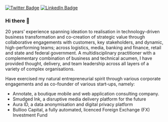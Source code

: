 [![Twitter Badge](https://img.shields.io/badge/Twitter-Profile-informational?style=flat&logo=twitter&logoColor=white&color=1CA2F1)](https://twitter.com/justinfowler80)
[![LinkedIn Badge](https://img.shields.io/badge/LinkedIn-Profile-informational?style=flat&logo=linkedin&logoColor=white&color=0D76A8)](https://www.linkedin.com/in/justinfowler1/)

### Hi there 👋

20 years’ experience spanning ideation to realisation in technology-driven business transformation and co-creation of strategic value through collaborative engagements with customers, key stakeholders, and dynamic, high-performing teams; across logistics, media, banking and finance, retail and state and federal government.  A multidisciplinary practitioner with a complementary combination of business and technical acumen, I have provided thought, delivery, and team leadership across all layers of a variety of complex organisations. 

Have exercised my natural entrepreneurial spirit through various corporate engagements and as co-founder of various start-ups, namely: 

 - Annotate, a boutique mobile and web application consulting company. 
 - Smudged Ink, a disruptive media delivery platform for the future 
 - Aura ID, a data anonymisation and digital privacy platform 
 - Bullioo Capital, a fully automated, licenced Foreign Exchange (FX) Investment Fund 
